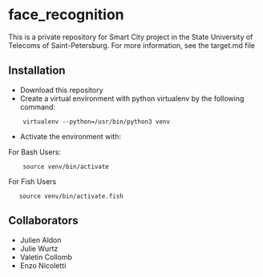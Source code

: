 # face_recognition
This is a private repository for Smart City project in the State University of Telecoms of Saint-Petersburg. For more information, see the target.md file

## Installation
* Download this repository
* Create a virtual environment with python virtualenv by the following command:
    
```
    virtualenv --python=/usr/bin/python3 venv
```
* Activate the environment with:
 
For Bash Users:
```
    source venv/bin/activate
```

For Fish Users

 ```
    source venv/bin/activate.fish
 ```

## Collaborators
* Julien Aldon
* Julie Wurtz
* Valetin Collomb
* Enzo Nicoletti